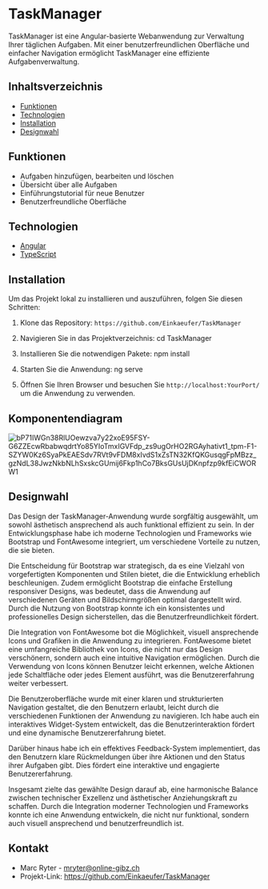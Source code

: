 # TaskManager

TaskManager ist eine Angular-basierte Webanwendung zur Verwaltung Ihrer täglichen Aufgaben. Mit einer benutzerfreundlichen Oberfläche und einfacher Navigation ermöglicht TaskManager eine effiziente Aufgabenverwaltung.

## Inhaltsverzeichnis

- [Funktionen](#funktionen)
- [Technologien](#technologien)
- [Installation](#installation)
- [Designwahl](#designwahl)

## Funktionen

- Aufgaben hinzufügen, bearbeiten und löschen
- Übersicht über alle Aufgaben
- Einführungstutorial für neue Benutzer
- Benutzerfreundliche Oberfläche

## Technologien

- [Angular](https://angular.io/)
- [TypeScript](https://www.typescriptlang.org/)

## Installation

Um das Projekt lokal zu installieren und auszuführen, folgen Sie diesen Schritten:

1. Klone das Repository: `https://github.com/Einkaeufer/TaskManager`

2. Navigieren Sie in das Projektverzeichnis: cd TaskManager

3. Installieren Sie die notwendigen Pakete: npm install

4. Starten Sie die Anwendung: ng serve

5. Öffnen Sie Ihren Browser und besuchen Sie `http://localhost:YourPort/` um die Anwendung zu verwenden.

## Komponentendiagram

![bP71IWGn38RlUOewzva7y22xoE95FSY-G6ZZEcwRbabwqdrtYo85YIoTmxIGVFdp_zs9ugOrHO2RGAyhativt1_tpm-F1-SZYW0Kz6SyaPkEAESdv7RVt9vFDM8xIvdS1xZsTN32KfQKGusqgFpMBzz_gzNdL38JwzNkbNLhSxskcGUmij6Fkp1hCo7BksGUsUjDKnpfzp9kfEiCWORW1](https://github.com/Einkaeufer/TaskManager/assets/104210524/b323338e-edff-4e32-b557-dec3cefd94b2)

## Designwahl

Das Design der TaskManager-Anwendung wurde sorgfältig ausgewählt, um sowohl ästhetisch ansprechend als auch funktional effizient zu sein. In der Entwicklungsphase habe ich moderne Technologien und Frameworks wie Bootstrap und FontAwesome integriert, um verschiedene Vorteile zu nutzen, die sie bieten.

Die Entscheidung für Bootstrap war strategisch, da es eine Vielzahl von vorgefertigten Komponenten und Stilen bietet, die die Entwicklung erheblich beschleunigen. Zudem ermöglicht Bootstrap die einfache Erstellung responsiver Designs, was bedeutet, dass die Anwendung auf verschiedenen Geräten und Bildschirmgrößen optimal dargestellt wird. Durch die Nutzung von Bootstrap konnte ich ein konsistentes und professionelles Design sicherstellen, das die Benutzerfreundlichkeit fördert.

Die Integration von FontAwesome bot die Möglichkeit, visuell ansprechende Icons und Grafiken in die Anwendung zu integrieren. FontAwesome bietet eine umfangreiche Bibliothek von Icons, die nicht nur das Design verschönern, sondern auch eine intuitive Navigation ermöglichen. Durch die Verwendung von Icons können Benutzer leicht erkennen, welche Aktionen jede Schaltfläche oder jedes Element ausführt, was die Benutzererfahrung weiter verbessert.

Die Benutzeroberfläche wurde mit einer klaren und strukturierten Navigation gestaltet, die den Benutzern erlaubt, leicht durch die verschiedenen Funktionen der Anwendung zu navigieren. Ich habe auch ein interaktives Widget-System entwickelt, das die Benutzerinteraktion fördert und eine dynamische Benutzererfahrung bietet.

Darüber hinaus habe ich ein effektives Feedback-System implementiert, das den Benutzern klare Rückmeldungen über ihre Aktionen und den Status ihrer Aufgaben gibt. Dies fördert eine interaktive und engagierte Benutzererfahrung.

Insgesamt zielte das gewählte Design darauf ab, eine harmonische Balance zwischen technischer Exzellenz und ästhetischer Anziehungskraft zu schaffen. Durch die Integration moderner Technologien und Frameworks konnte ich eine Anwendung entwickeln, die nicht nur funktional, sondern auch visuell ansprechend und benutzerfreundlich ist.

## Kontakt

- Marc Ryter - mryter@online-gibz.ch
- Projekt-Link: https://github.com/Einkaeufer/TaskManager

